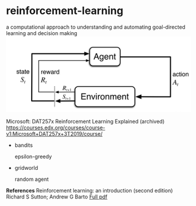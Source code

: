 # reinforcement-learning
a computational approach to understanding and automating goal-directed learning and decision making
![error](https://github.com/holmen1/reinforcement-learning/blob/master/RL.JPG)

Microsoft: DAT257x Reinforcement Learning Explained (archived)
https://courses.edx.org/courses/course-v1:Microsoft+DAT257x+3T2019/course/



* bandits

    epsilon-greedy

* gridworld

    random agent



**References**
Reinforcement learning: an introduction (second edition)
Richard S Sutton; Andrew G Barto
[Full pdf](http://incompleteideas.net/book/RLbook2020.pdf)
